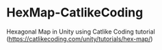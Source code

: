 # HexMap-CatlikeCoding
Hexagonal Map in Unity using Catlike Coding tutorial (https://catlikecoding.com/unity/tutorials/hex-map/)
